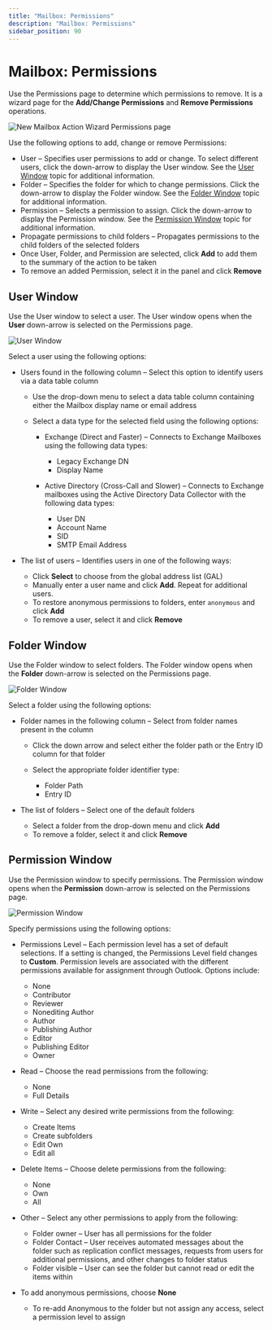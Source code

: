 ```yaml
---
title: "Mailbox: Permissions"
description: "Mailbox: Permissions"
sidebar_position: 90
---
```


# Mailbox: Permissions

Use the Permissions page to determine which permissions to remove. It is a wizard page for the
**Add/Change Permissions** and **Remove Permissions** operations.

![New Mailbox Action Wizard Permissions page](/images/accessanalyzer/12.0/admin/action/mailbox/permissions.webp)

Use the following options to add, change or remove Permissions:

- User – Specifies user permissions to add or change. To select different users, click the
  down-arrow to display the User window. See the [User Window](#user-window) topic for additional
  information.
- Folder – Specifies the folder for which to change permissions. Click the down-arrow to display the
  Folder window. See the [Folder Window](#folder-window) topic for additional information.
- Permission – Selects a permission to assign. Click the down-arrow to display the Permission
  window. See the [Permission Window](#permission-window) topic for additional information.
- Propagate permissions to child folders – Propagates permissions to the child folders of the
  selected folders
- Once User, Folder, and Permission are selected, click **Add** to add them to the summary of the
  action to be taken
- To remove an added Permission, select it in the panel and click **Remove**

## User Window

Use the User window to select a user. The User window opens when the **User** down-arrow is selected
on the Permissions page.

![User Window](/images/accessanalyzer/12.0/admin/action/mailbox/userwindow.webp)

Select a user using the following options:

- Users found in the following column – Select this option to identify users via a data table column

    - Use the drop-down menu to select a data table column containing either the Mailbox display
      name or email address
    - Select a data type for the selected field using the following options:

        - Exchange (Direct and Faster) – Connects to Exchange Mailboxes using the following data
          types:

            - Legacy Exchange DN
            - Display Name

        - Active Directory (Cross-Call and Slower) – Connects to Exchange mailboxes using the Active
          Directory Data Collector with the following data types:

            - User DN
            - Account Name
            - SID
            - SMTP Email Address

- The list of users – Identifies users in one of the following ways:

    - Click **Select** to choose from the global address list (GAL)
    - Manually enter a user name and click **Add**. Repeat for additional users.
    - To restore anonymous permissions to folders, enter `anonymous` and click **Add**
    - To remove a user, select it and click **Remove**

## Folder Window

Use the Folder window to select folders. The Folder window opens when the **Folder** down-arrow is
selected on the Permissions page.

![Folder Window](/images/accessanalyzer/12.0/admin/action/mailbox/folderwindow.webp)

Select a folder using the following options:

- Folder names in the following column – Select from folder names present in the column

    - Click the down arrow and select either the folder path or the Entry ID column for that folder
    - Select the appropriate folder identifier type:

        - Folder Path
        - Entry ID

- The list of folders – Select one of the default folders

    - Select a folder from the drop-down menu and click **Add**
    - To remove a folder, select it and click **Remove**

## Permission Window

Use the Permission window to specify permissions. The Permission window opens when the
**Permission** down-arrow is selected on the Permissions page.

![Permission Window](/images/accessanalyzer/12.0/admin/action/mailbox/permissionwindow.webp)

Specify permissions using the following options:

- Permissions Level – Each permission level has a set of default selections. If a setting is
  changed, the Permissions Level field changes to **Custom**. Permission levels are associated with
  the different permissions available for assignment through Outlook. Options include:

    - None
    - Contributor
    - Reviewer
    - Nonediting Author
    - Author
    - Publishing Author
    - Editor
    - Publishing Editor
    - Owner

- Read – Choose the read permissions from the following:

    - None
    - Full Details

- Write – Select any desired write permissions from the following:

    - Create Items
    - Create subfolders
    - Edit Own
    - Edit all

- Delete Items – Choose delete permissions from the following:

    - None
    - Own
    - All

- Other – Select any other permissions to apply from the following:

    - Folder owner – User has all permissions for the folder
    - Folder Contact – User receives automated messages about the folder such as replication
      conflict messages, requests from users for additional permissions, and other changes to folder
      status
    - Folder visible – User can see the folder but cannot read or edit the items within

- To add anonymous permissions, choose **None**

    - To re-add Anonymous to the folder but not assign any access, select a permission level to
      assign

